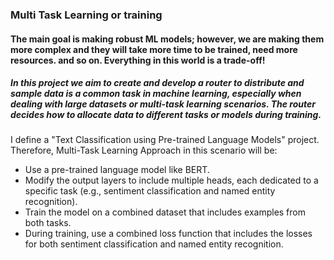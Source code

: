 ### Multi Task Learning or training

#### The main goal is making robust ML models; however, we are making them more complex and they will take more time to be trained, need more resources. and so on. Everything in this world is a trade-off!


##### In this project we aim to create and develop a router to distribute and sample data is a common task in machine learning, especially when dealing with large datasets or multi-task learning scenarios. The router decides how to allocate data to different tasks or models during training.

I define a "Text Classification using Pre-trained Language Models" project. Therefore, Multi-Task Learning Approach in this scenario will be:

* Use a pre-trained language model like BERT.
* Modify the output layers to include multiple heads, each dedicated to a specific task (e.g., sentiment classification and named entity recognition).
* Train the model on a combined dataset that includes examples from both tasks.
* During training, use a combined loss function that includes the losses for both sentiment classification and named entity recognition.
